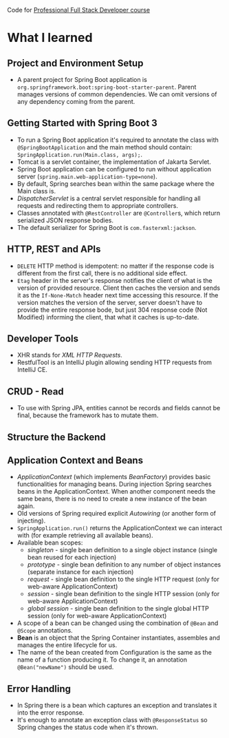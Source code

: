 Code for [Professional Full Stack Developer course](https://www.amigoscode.com/courses/full-stack-professional)

# What I learned

## Project and Environment Setup

- A parent project for Spring Boot application is `org.springframework.boot:spring-boot-starter-parent`. Parent manages
  versions of common dependencies. We can omit versions of any dependency coming from the parent.

## Getting Started with Spring Boot 3

- To run a Spring Boot application it's required to annotate the class with `@SpringBootApplication` and the main method
  should contain: `SpringApplication.run(Main.class, args);`.
- Tomcat is a servlet container, the implementation of Jakarta Servlet.
- Spring Boot application can be configured to run without application server (`spring.main.web-application-type=none`).
- By default, Spring searches bean within the same package where the Main class is.
- _DispatcherServlet_ is a central servlet responsible for handling all requests and redirecting them to appropriate
  controllers.
- Classes annotated with `@RestController` are `@Controller`s, which return serialized JSON response bodies.
- The default serializer for Spring Boot is `com.fasterxml:jackson`.

## HTTP, REST and APIs

- `DELETE` HTTP method is idempotent: no matter if the response code is different from the first call, there is no
  additional side effect.
- `Etag` header in the server's response notifies the client of what is the version of provided resource. Client then
  caches the version and sends it as the `If-None-Match` header next time accessing this resource. If the version
  matches the version of the server, server doesn't have to provide the entire response bode, but just 304 response
  code (Not Modified) informing the client, that what it caches is up-to-date.

## Developer Tools

- XHR stands for _XML HTTP Requests_.
- RestfulTool is an IntelliJ plugin allowing sending HTTP requests from IntelliJ CE.

## CRUD - Read

- To use with Spring JPA, entities cannot be records and fields cannot be final, because the framework has to mutate
  them.

## Structure the Backend

## Application Context and Beans

- _ApplicationContext_ (which implements _BeanFactory_) provides basic functionalities for managing beans. During
  injection Spring searches beans in the ApplicationContext. When another component needs the same beans, there is no
  need to create a new instance of the bean again.
- Old versions of Spring required explicit _Autowiring_ (or another form of injecting).
- `SpringApplication.run()` returns the ApplicationContext we can interact with (for example retrieving all available
  beans).
- Available bean scopes:
    - _singleton_ - single bean definition to a single object instance (single bean reused for each injection)
    - _prototype_ - single bean definition to any number of object instances (separate instance for each injection)
    - _request_ - single bean definition to the single HTTP request (only for web-aware ApplicationContext)
    - _session_ - single bean definition to the single HTTP session (only for web-aware ApplicationContext)
    - _global session_ - single bean definition to the single global HTTP session (only for web-aware
      ApplicationContext)
- A scope of a bean can be changed using the combination of `@Bean` and `@Scope` annotations.
- __Bean__ is an object that the Spring Container instantiates, assembles and manages the entire lifecycle for us.
- The name of the bean created from Configuration is the same as the name of a function producing it. To change it, an
  annotation `@Bean("newName")` should be used.

## Error Handling

- In Spring there is a bean which captures an exception and translates it into the error response.
- It's enough to annotate an exception class with `@ResponseStatus` so Spring changes the status code when it's thrown.

